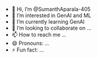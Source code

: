 - 👋 Hi, I’m @SumanthAparala-405
- 👀 I’m interested in GenAI and ML
- 🌱 I’m currently learning GenAI
- 💞️ I’m looking to collaborate on ...
- 📫 How to reach me ...
- 😄 Pronouns: ...
- ⚡ Fun fact: ...

<!---
SumanthAparala-405/SumanthAparala-405 is a ✨ special ✨ repository because its `README.md` (this file) appears on your GitHub profile.
You can click the Preview link to take a look at your changes.
--->
